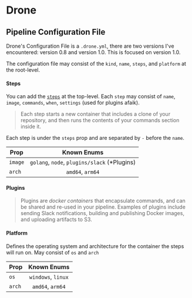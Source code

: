 # Drone

## Pipeline Configuration File
Drone's Configuration File is a `.drone.yml`, there are two versions I've encountered: version 0.8 and version 1.0. This is focused on version 1.0.

The configuration file may consist of the `kind`, `name`, `steps`, and `platform` at the root-level.

#### Steps
You can add the [`steps`](https://docs.drone.io/user-guide/pipeline/steps/) at the top-level. Each `step` may consist of `name`, `image`, `commands`, `when`, `settings` (used for plugins afaik).

> Each step starts a new container that includes a clone of your repository, and then runs the contents of your commands section inside it.

Each step is under the `steps` prop and are separated by `-` before the `name`.

| Prop | Known Enums |
| ------------- |:-------------:|
| `image` | `golang`, `node`, `plugins/slack` (*Plugins) |
| `arch` | `amd64`, `arm64` |

#### Plugins
> Plugins are *docker containers* that encapsulate commands, and can be shared and re-used in your pipeline. Examples of plugins include sending Slack notifications, building and publishing Docker images, and uploading artifacts to S3.

#### Platform
Defines the operating system and architecture for the container the steps will run on. May consist of `os` and `arch`

| Prop | Known Enums |
| ------------- |:-------------:|
| `os` | `windows`, `linux` |
| `arch` | `amd64`, `arm64` |